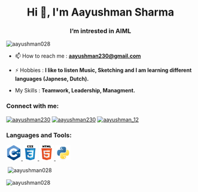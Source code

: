 <h1 align="center">Hi 👋, I'm Aayushman Sharma</h1>
<h3 align="center">I’m intrested in AIML</h3>

<p align="left"> <img src="https://komarev.com/ghpvc/?username=aayushman028&label=Profile%20views&color=0e75b6&style=flat" alt="aayushman028" /> </p>

- 📫 How to reach me : **aayushman230@gmail.com**

- ⚡ Hobbies : **I like to listen Music, Sketching and I am learning different languages (Japnese, Dutch).**

- My Skills : **Teamwork, Leadership, Managment.**

<h3 align="left">Connect with me:</h3>
<p align="left">

<a href="https://www.codechef.com/users/aayushman230" target="blank"><img align="center" src="https://cdn.jsdelivr.net/npm/simple-icons@3.1.0/icons/codechef.svg" alt="aayushman230" height="30" width="40" /></a>
<a href="https://www.hackerrank.com/aayushman230" target="blank"><img align="center" src="https://raw.githubusercontent.com/rahuldkjain/github-profile-readme-generator/master/src/images/icons/Social/hackerrank.svg" alt="aayushman230" height="30" width="40" /></a>
<a href="https://www.leetcode.com/aayushman_12" target="blank"><img align="center" src="https://raw.githubusercontent.com/rahuldkjain/github-profile-readme-generator/master/src/images/icons/Social/leet-code.svg" alt="aayushman_12" height="30" width="40" /></a>
</p>

<h3 align="left">Languages and Tools:</h3>
<p align="left"> <a href="https://www.w3schools.com/cpp/" target="_blank" rel="noreferrer"> <img src="https://raw.githubusercontent.com/devicons/devicon/master/icons/cplusplus/cplusplus-original.svg" alt="cplusplus" width="40" height="40"/> </a> <a href="https://www.w3schools.com/css/" target="_blank" rel="noreferrer"> <img src="https://raw.githubusercontent.com/devicons/devicon/master/icons/css3/css3-original-wordmark.svg" alt="css3" width="40" height="40"/> </a> <a href="https://www.w3.org/html/" target="_blank" rel="noreferrer"> <img src="https://raw.githubusercontent.com/devicons/devicon/master/icons/html5/html5-original-wordmark.svg" alt="html5" width="40" height="40"/> </a> <a href="https://www.python.org" target="_blank" rel="noreferrer"> <img src="https://raw.githubusercontent.com/devicons/devicon/master/icons/python/python-original.svg" alt="python" width="40" height="40"/> </a> </p>

<p>&nbsp;<img align="center" src="https://github-readme-stats.vercel.app/api?username=aayushman028&show_icons=true&locale=en" alt="aayushman028" /></p>

<p><img align="center" src="https://github-readme-streak-stats.herokuapp.com/?user=aayushman028&" alt="aayushman028" /></p>
